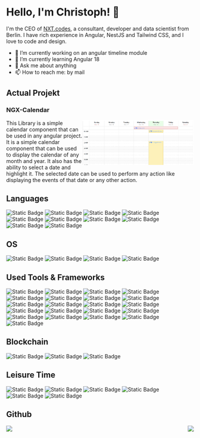 # Hello, I'm Christoph! 👋

I'm the CEO of [NXT.codes](https://github.com/nxt-codes), a consultant, developer and data scientist from Berlin. I have rich experience in Angular, NestJS and Tailwind CSS, and I love to code and design.

- 🔭 I’m currently working on an angular timeline module
- 🌱 I’m currently learning Angular 18
- 💬 Ask me about anything
- 📫 How to reach me: by mail

## Actual Projekt
### NGX-Calendar
<a href="https://github.com/nxt-codes/ngx-calendar"><img align="right" src="https://github.com/ChristophHu/ChristophHu/blob/main/assets/img/ngx-calendar.png" width="300" alt="image" /></a>
This Library is a simple calendar component that can be used in any angular project. It is a simple calendar component that can be used to display the calendar of any month and year. It also has the ability to select a date and highlight it. The selected date can be used to perform any action like displaying the events of that date or any other action.

## Languages  
<p align="left"> 
  <img alt="Static Badge" src="https://img.shields.io/badge/CSS3-1572B6.svg?style=for-the-badge&logo=css3&logoColor=white" />
  <img alt="Static Badge" src="https://img.shields.io/badge/HTML5-E34F26.svg?style=for-the-badge&logo=html5&logoColor=white" />
  <img alt="Static Badge" src="https://img.shields.io/badge/JavaScript-F7DF1E.svg?style=for-the-badge&logo=javascript&logoColor=black" />
  <img alt="Static Badge" src="https://img.shields.io/badge/Jest-C21325.svg?style=for-the-badge&logo=jest&logoColor=white" />
  <img alt="Static Badge" src="https://img.shields.io/badge/markdown-000000.svg?style=for-the-badge&logo=markdown&logoColor=white">
  <img alt="Static Badge" src="https://img.shields.io/badge/Redux-764ABC.svg?style=for-the-badge&logo=redux&logoColor=white" />
  <img alt="Static Badge" src="https://img.shields.io/badge/SASS-CC6699.svg?style=for-the-badge&logo=sass&logoColor=white" />
  <img alt="Static Badge" src="https://img.shields.io/badge/TypeScript-007ACC.svg?style=for-the-badge&logo=typescript&logoColor=white" />
  <img alt="Static Badge" src="https://img.shields.io/badge/mysql-4479A1.svg?style=for-the-badge&logo=mysql&logoColor=white">
  <img alt="Static Badge" src="https://img.shields.io/badge/plotly-3F4F75.svg?style=for-the-badge&logo=plotly&logoColor=white">
</p>

## OS
<p align="left">
  <img alt="Static Badge" src="https://img.shields.io/badge/debian-A81D33.svg?style=for-the-badge&logo=debian&logoColor=white">
  <img alt="Static Badge" src="https://img.shields.io/badge/elementary-64BAFF.svg?style=for-the-badge&logo=elementary&logoColor=white">
  <img alt="Static Badge" src="https://img.shields.io/badge/endeavour_os-7F7FFF.svg?style=for-the-badge&logo=endeavouros&logoColor=white">
  <img alt="Static Badge" src="https://img.shields.io/badge/macos-000000.svg?style=for-the-badge&logo=macos&logoColor=white">
</p>

## Used Tools & Frameworks
<p align="left">
  <img alt="Static Badge" src="https://img.shields.io/badge/Angular-ffffff.svg?style=for-the-badge&logo=angular&logoColor=red">
  <img alt="Static Badge" src="https://img.shields.io/badge/affinity_designer-134881.svg?style=for-the-badge&logo=affinitydesigner&logoColor=white">
  <img alt="Static Badge" src="https://img.shields.io/badge/apache_cordova-E8E8E8.svg?style=for-the-badge&logo=apachecordova&logoColor=black">
  <img alt="Static Badge" src="https://img.shields.io/badge/dash-008DE4.svg?style=for-the-badge&logo=dash&logoColor=white">
  <img alt="Static Badge" src="https://img.shields.io/badge/diagrams.net-F08705.svg?style=for-the-badge&logo=diagramsdotnet&logoColor=white">
  <img alt="Static Badge" src="https://img.shields.io/badge/discord-5865F2.svg?style=for-the-badge&logo=discord&logoColor=white">
  <img alt="Static Badge" src="https://img.shields.io/badge/docker-2496ED.svg?style=for-the-badge&logo=docker&logoColor=white">
  <img alt="Static Badge" src="https://img.shields.io/badge/Git-F05032.svg?style=for-the-badge&logo=git&logoColor=white" />
  <img alt="Static Badge" src="https://img.shields.io/badge/githubpages-222222.svg?style=for-the-badge&logo=githubpages&logoColor=white">
  <img alt="Static Badge" src="https://img.shields.io/badge/googleanalytics-E37400.svg?style=for-the-badge&logo=googleanalytics&logoColor=white">
  <img alt="Static Badge" src="https://img.shields.io/badge/jira-0052CC.svg?style=for-the-badge&logo=jira&logoColor=white">
  <img alt="Static Badge" src="https://img.shields.io/badge/medium-000000.svg?style=for-the-badge&logo=medium&logoColor=white">
  <img alt="Static Badge" src="https://img.shields.io/badge/mocha-8D6748.svg?style=for-the-badge&logo=mocha&logoColor=white">
  <img alt="Static Badge" src="https://img.shields.io/badge/mongo_db-%2347A248.svg?style=for-the-badge&logo=mongodb&logoColor=white">
  <img alt="Static Badge" src="https://img.shields.io/badge/nestjs-E0234E.svg?style=for-the-badge&logo=nestjs&logoColor=white">
  <img alt="Static Badge" src="https://img.shields.io/badge/nginx-009639.svg?style=for-the-badge&logo=nginx&logoColor=white">
  <img alt="Static Badge" src="https://img.shields.io/badge/node_js-5FA04E.svg?style=for-the-badge&logo=nodedotjs&logoColor=white">
  <img alt="Static Badge" src="https://img.shields.io/badge/npm-CB3837.svg?style=for-the-badge&logo=npm&logoColor=white">
  <img alt="Static Badge" src="https://img.shields.io/badge/outline-000000.svg?style=for-the-badge&logo=outline&logoColor=white">
  <img alt="Static Badge" src="https://img.shields.io/badge/reactivex-B7178C.svg?style=for-the-badge&logo=reactivex&logoColor=white">
  <img alt="Static Badge" src="https://img.shields.io/badge/swagger-85EA2D.svg?style=for-the-badge&logo=swagger&logoColor=black">
</p>

## Blockchain
<p align="left">
  <img alt="Static Badge" src="https://img.shields.io/badge/algorand-000000.svg?style=for-the-badge&logo=algorand&logoColor=white">
  <img alt="Static Badge" src="https://img.shields.io/badge/polkadot-E6007A.svg?style=for-the-badge&logo=polkadot&logoColor=white">
  <img alt="Static Badge" src="https://img.shields.io/badge/solana-9945FF.svg?style=for-the-badge&logo=solana&logoColor=white">
</p>

## Leisure Time
<p align="left">
  <img alt="Static Badge" src="https://img.shields.io/badge/hackerrank-00EA64.svg?style=for-the-badge&logo=hackerrank&logoColor=white">
  <img alt="Static Badge" src="https://img.shields.io/badge/homeassistant-18BCF2.svg?style=for-the-badge&logo=homeassistant&logoColor=white">
  <img alt="Static Badge" src="https://img.shields.io/badge/komoot-6AA127.svg?style=for-the-badge&logo=komoot&logoColor=white">
  <img alt="Static Badge" src="https://img.shields.io/badge/mqtt-660066.svg?style=for-the-badge&logo=mqtt&logoColor=white">
  <img alt="Static Badge" src="https://img.shields.io/badge/openmediavault-5DACDF.svg?style=for-the-badge&logo=openmediavault&logoColor=white">
  <img alt="Static Badge" src="https://img.shields.io/badge/proxmox-E57000.svg?style=for-the-badge&logo=proxmox&logoColor=white">
</p>

## Github
<p align="center">
  <img style="float: left; height:130px" src="https://github-readme-stats.vercel.app/api?username=christophhu&show_icons=true&theme=dark&hide_title=true" />
  &nbsp;
  <img style="float: right; height:130px" src="https://github-readme-stats.vercel.app/api/top-langs/?username=christophhu&layout=compact&theme=dark&hide_title=true" />
</p>
